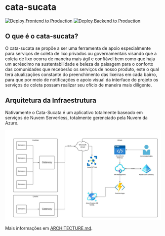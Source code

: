 # cata-sucata

[![Deploy Frontend to Production](https://github.com/SteffanoP/cata-sucata/actions/workflows/deploy-frontend-to-production.yml/badge.svg)](https://github.com/SteffanoP/cata-sucata/actions/workflows/deploy-frontend-to-production.yml)
[![Deploy Backend to Production](https://github.com/SteffanoP/cata-sucata/actions/workflows/deploy-backend-to-production.yml/badge.svg)](https://github.com/SteffanoP/cata-sucata/actions/workflows/deploy-backend-to-production.yml)

## O que é o cata-sucata?

O cata-sucata se propõe a ser uma ferramenta de apoio especialmente para serviços de coleta de lixo privados ou governamentais visando que a coleta de lixo ocorra de maneira mais ágil e confiável bem como que haja um acréscimo na sustentabilidade e beleza da paisagem para o conforto das comunidades que receberão os serviços de nosso produto, este o qual terá atualizações constante do preenchimento das lixeiras em cada bairro, para que por meio de notificações e apoio visual da interface do projeto os serviços de coleta possam realizar seu ofício de maneira mais diligente.

## Arquitetura da Infraestrutura

Nativamente o Cata-Sucata é um aplicativo totalmente baseado em serviços de Nuvem Serverless, totalmente gerenciado pela Nuvem da Azure.

![Imagem da Arquitetura em Nuvem](./docs/assets/arquitetura-azure.jpeg)

Mais informações em [ARCHITECTURE.md](./ARCHITECTURE.md).
